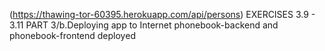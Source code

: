(https://thawing-tor-60395.herokuapp.com/api/persons)
EXERCISES 3.9 - 3.11 PART 3/b.Deploying app to Internet
phonebook-backend and phonebook-frontend deployed
